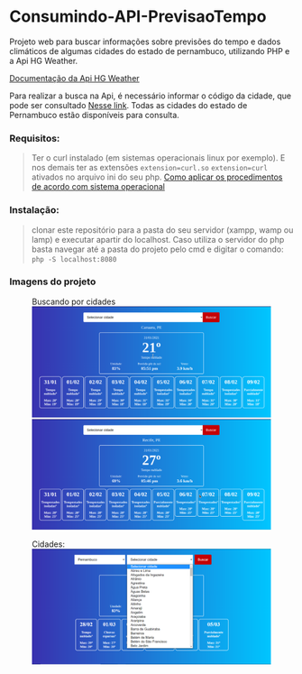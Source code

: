 # Consumindo-API-PrevisaoTempo
 Projeto web para buscar informações sobre previsões do tempo e dados climáticos de algumas cidades do estado de pernambuco, utilizando PHP e a Api HG Weather.

 <a target="_blank" href="https://console.hgbrasil.com/documentation/weather">Documentação da Api HG Weather</a><br>
 
 <p>Para realizar a busca na Api, é necessário informar o código da cidade, que pode ser consultado <a target="_blank" href="https://console.hgbrasil.com/documentation/weather/tools">Nesse link</a>. Todas as cidades do estado de Pernambuco estão disponíveis para consulta.

 <h3>Requisitos:</h3>
    <blockquote>
       Ter o curl instalado (em sistemas operacionais linux por exemplo). E nos demais ter as extensões <code>extension=curl.so</code> <code>extension=curl</code> ativados no arquivo ini do seu php. <a href="https://www.php.net/manual/pt_BR/curl.installation.php">Como aplicar os procedimentos de acordo com sistema operacional</a>
    </blockquote>
 <h3>Instalação: </h3>
<blockquote>
    clonar este repositório para a pasta do seu servidor (xampp, wamp ou lamp) e executar apartir do localhost. Caso utiliza o servidor do php basta navegar até a pasta do projeto pelo cmd e digitar o comando: <code>php -S localhost:8080</code>
</blockquote>

<h3>Imagens do projeto</h3>

<figure>
 	<figcaption>Buscando por cidades</figcaption>
    <img src="imagens/pesquisaPadrao.png"/>
    <img src="imagens/pesquisaRecife.png">
</figure>
<figure>
 	<figcaption>Cidades:</figcaption>
    <img src="imagens/TodasCidades.png"/>
</figure>